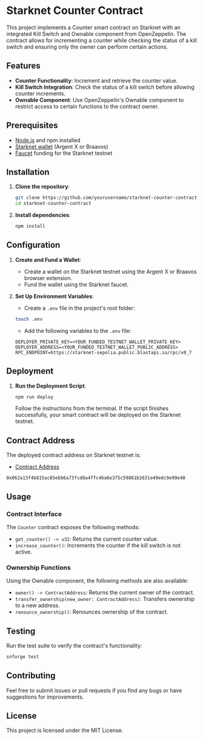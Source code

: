 # Starknet Counter Contract

This project implements a Counter smart contract on Starknet with an integrated Kill Switch and Ownable component from OpenZeppelin. The contract allows for incrementing a counter while checking the status of a kill switch and ensuring only the owner can perform certain actions.

## Features

- **Counter Functionality**: Increment and retrieve the counter value.
- **Kill Switch Integration**: Check the status of a kill switch before allowing counter increments.
- **Ownable Component**: Use OpenZeppelin's Ownable component to restrict access to certain functions to the contract owner.

## Prerequisites

- [Node.js](https://nodejs.org/) and npm installed
- [Starknet wallet](https://chrome.google.com/webstore/detail/argent-x/dlcobpjiigpikoobohmabehhmhfoodbb) (Argent X or Braavos)
- [Faucet](https://faucet.goerli.starknet.io/) funding for the Starknet testnet

## Installation

1. **Clone the repository**:
    ```bash
    git clone https://github.com/yourusername/starknet-counter-contract.git
    cd starknet-counter-contract
    ```

2. **Install dependencies**:
    ```bash
    npm install
    ```

## Configuration

1. **Create and Fund a Wallet**:
    - Create a wallet on the Starknet testnet using the Argent X or Braavos browser extension.
    - Fund the wallet using the Starknet faucet.

2. **Set Up Environment Variables**:
    - Create a `.env` file in the project's root folder:
    ```bash
    touch .env
    ```

    - Add the following variables to the `.env` file:
    ```
    DEPLOYER_PRIVATE_KEY=<YOUR_FUNDED_TESTNET_WALLET_PRIVATE_KEY>
    DEPLOYER_ADDRESS=<YOUR_FUNDED_TESTNET_WALLET_PUBLIC_ADDRESS>
    RPC_ENDPOINT=https://starknet-sepolia.public.blastapi.io/rpc/v0_7
    ```

## Deployment

1. **Run the Deployment Script**:
    ```bash
    npm run deploy
    ```

    Follow the instructions from the terminal. If the script finishes successfully, your smart contract will be deployed on the Starknet testnet.

## Contract Address

The deployed contract address on Starknet testnet is: 
- [Contract Address](https://sepolia.starkscan.co/contract/0x062a13f4b815ac85ebb6a73fcd8a4ffc46a6e375c59861b2631e49edc9e99e40)
```
0x062a13f4b815ac85ebb6a73fcd8a4ffc46a6e375c59861b2631e49edc9e99e40
```

## Usage

### Contract Interface

The `Counter` contract exposes the following methods:

- `get_counter() -> u32`: Returns the current counter value.
- `increase_counter()`: Increments the counter if the kill switch is not active.

### Ownership Functions

Using the Ownable component, the following methods are also available:

- `owner() -> ContractAddress`: Returns the current owner of the contract.
- `transfer_ownership(new_owner: ContractAddress)`: Transfers ownership to a new address.
- `renounce_ownership()`: Renounces ownership of the contract.

## Testing

Run the test suite to verify the contract's functionality:

```bash
snforge test
```

## Contributing

Feel free to submit issues or pull requests if you find any bugs or have suggestions for improvements.

## License

This project is licensed under the MIT License.
